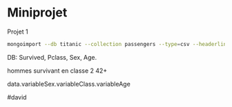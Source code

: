 # Miniprojet
Projet 1

```bash
mongoimport --db titanic --collection passengers --type=csv --headerline --file train.csv --drop
```
DB: Survived, Pclass, Sex, Age. 

hommes survivant en classe 2 42+

data.variableSex.variableClass.variableAge



#david
